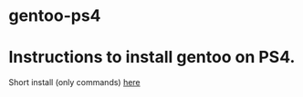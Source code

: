 # gentoo-ps4
# Instructions to install gentoo on PS4.

Short install (only commands) [here](wiki/short.md)